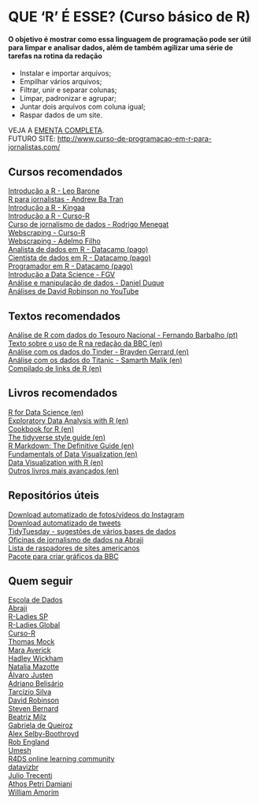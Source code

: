 # QUE ‘R’ É ESSE? (Curso básico de R)         

#### O objetivo é mostrar como essa linguagem de programação pode ser útil para limpar e analisar dados, além de também agilizar uma série de tarefas na rotina da redação   
- Instalar e importar arquivos;     
- Empilhar vários arquivos;   
- Filtrar, unir e separar colunas;     
- Limpar, padronizar e agrupar;   
- Juntar dois arquivos com coluna igual;   
- Raspar dados de um site.   

VEJA A [EMENTA COMPLETA](https://github.com/gabrielacaesar/curso-r-para-jornalistas/blob/master/Ementa.md).       
FUTURO SITE: http://www.curso-de-programacao-em-r-para-jornalistas.com/      

## Cursos recomendados
[Introdução a R - Leo Barone](https://github.com/leobarone/cebrap_lab_cetic_programacao_r)    
[R para jornalistas - Andrew Ba Tran](https://learn.r-journalism.com/en/introduction/)        
[Introdução a R - Kingaa](http://kingaa.github.io/R_Tutorial/)       
[Introdução a R - Curso-R ](https://github.com/curso-r/201805-introducao-a-programacao-em-r)       
[Curso de jornalismo de dados - Rodrigo Menegat](https://github.com/RodrigoMenegat/jgd-1)       
[Webscraping - Curso-R](https://github.com/curso-r/201904-workshop-web-scraping)       
[Webscraping - Adelmo Filho](https://github.com/adelmofilho/WebScraping)       
[Analista de dados em R - Datacamp (pago)](https://www.datacamp.com/tracks/data-analyst-with-r)       
[Cientista de dados em R - Datacamp (pago)](https://www.datacamp.com/tracks/data-scientist-with-r)       
[Programador em R - Datacamp (pago)](https://www.datacamp.com/tracks/r-programmer)       
[Introdução a Data Science - FGV](https://github.com/rsouza/FGV_Intro_DS)       
[Análise e manipulação de dados - Daniel Duque](https://github.com/danielduque/Course_Brazilian_Data_Analysis)    
[Análises de David Robinson no YouTube](https://www.youtube.com/user/safe4democracy/videos)      

## Textos recomendados
[Análise de R com dados do Tesouro Nacional - Fernando Barbalho (pt)](https://medium.com/tchiluanda/suporte-do-rstats-%C3%A0s-iniciativas-de-transpar%C3%AAncia-do-tesouro-nacional-brasileiro-dfdd5e1ab831)       
[Texto sobre o uso de R na redação da BBC (en)](https://medium.com/hacks-hackers-london/how-bbc-data-journalists-use-r-for-data-visualization-e29ee74948e1)       
[Análise com os dados do Tinder - Brayden Gerrard (en)](https://towardsdatascience.com/117-days-of-tinder-in-data-755fe9ed853e)       
[Análise com os dados do Titanic - Samarth Malik (en)](https://towardsdatascience.com/data-analysis-and-visualisations-using-r-955a7e90f7dd)    
[Compilado de links de R (en)](https://rddj.info/)      

## Livros recomendados
[R for Data Science (en)](https://r4ds.had.co.nz/)      
[Exploratory Data Analysis with R (en)](https://bookdown.org/rdpeng/exdata/)      
[Cookbook for R (en)](http://www.cookbook-r.com/)      
[The tidyverse style guide (en)](https://style.tidyverse.org/index.html)      
[R Markdown: The Definitive Guide (en)](https://bookdown.org/yihui/rmarkdown/)      
[Fundamentals of Data Visualization (en)](https://serialmentor.com/dataviz/)      
[Data Visualization with R (en)](https://rkabacoff.github.io/datavis/)      
[Outros livros mais avançados (en)](https://github.com/maxto/R-Books)      

## Repositórios úteis
[Download automatizado de fotos/vídeos do Instagram](https://github.com/rarcega/instagram-scraper)      
[Download automatizado de tweets](https://github.com/tweepy/tweepy)      
[TidyTuesday - sugestões de vários bases de dados](https://github.com/rfordatascience/tidytuesday)      
[Oficinas de jornalismo de dados na Abraji](https://github.com/abraji/cursos_congresso_2019)      
[Lista de raspadores de sites americanos](https://github.com/stanfordjournalism/search-script-scrape)      
[Pacote para criar gráficos da BBC](https://github.com/bbc/bbplot)      

## Quem seguir   
[Escola de Dados](https://twitter.com/EscolaDeDados)    
[Abraji](https://twitter.com/abraji)    
[R-Ladies SP](https://twitter.com/RLadiesSaoPaulo)    
[R-Ladies Global](https://twitter.com/RLadiesGlobal)    
[Curso-R](https://twitter.com/curso_r)     
[Thomas Mock](https://twitter.com/thomas_mock)    
[Mara Averick](https://twitter.com/dataandme)    
[Hadley Wickham](https://twitter.com/hadleywickham)    
[Natalia Mazotte](https://twitter.com/NataliaMazotte)     
[Álvaro Justen](https://twitter.com/turicas)      
[Adriano Belisário](https://twitter.com/belisards)    
[Tarcízio Silva](https://twitter.com/tarushijio)    
[David Robinson](https://twitter.com/drob)      
[Steven Bernard](https://twitter.com/sdbernard)    
[Beatriz Milz](https://twitter.com/BeaMilz)    
[Gabriela de Queiroz](https://twitter.com/gdequeiroz)    
[Alex Selby-Boothroyd](https://twitter.com/AlexSelbyB)    
[Rob England](https://twitter.com/England_Rob_)    
[Umesh](https://twitter.com/datujn)    
[R4DS online learning community](https://twitter.com/R4DScommunity)    
[datavizbr](https://twitter.com/datavizbr)    
[Julio Trecenti](https://twitter.com/jtrecenti)         
[Athos Petri Damiani](https://twitter.com/athos_damiani)      
[William Amorim](https://twitter.com/Williamorim89)   

